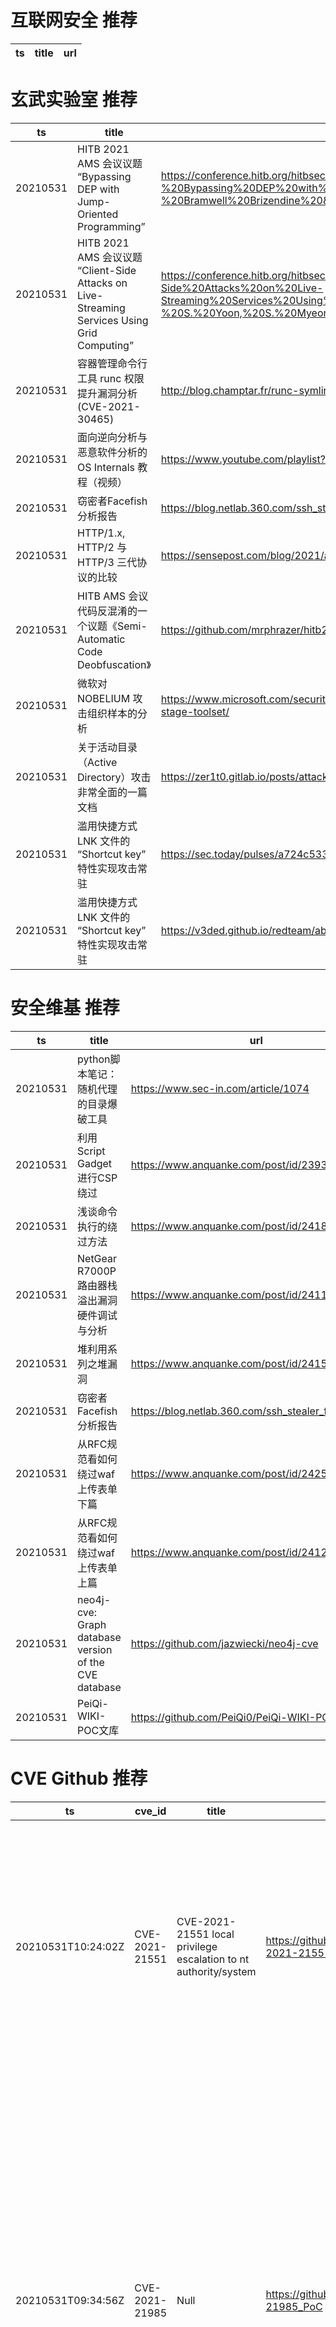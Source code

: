 # 互联网安全 推荐
| ts | title | url| 
| --- | --- | ---| 


# 玄武实验室 推荐
| ts | title | url| 
| --- | --- | ---| 
| 20210531 | HITB 2021 AMS 会议议题 “Bypassing DEP with Jump-Oriented Programming” | https://conference.hitb.org/hitbsecconf2021ams/materials/D1T1%20-%20Bypassing%20DEP%20with%20Jump-Oriented%20Programming%20-%20Bramwell%20Brizendine%20&%20Austin%20Babcock.pdf| 
| 20210531 | HITB 2021 AMS 会议议题 “Client-Side Attacks on Live-Streaming Services Using Grid Computing” | https://conference.hitb.org/hitbsecconf2021ams/materials/D1T1%20-%20Client-Side%20Attacks%20on%20Live-Streaming%20Services%20Using%20Grid%20Computing%20-%20S.%20Yoon,%20S.%20Myeong,%20S.%20Hwang,%20T.%20Yun%20&%20T.%20Kim.pdf| 
| 20210531 | 容器管理命令行工具 runc 权限提升漏洞分析(CVE-2021-30465) | http://blog.champtar.fr/runc-symlink-CVE-2021-30465/| 
| 20210531 | 面向逆向分析与恶意软件分析的 OS Internals 教程（视频） | https://www.youtube.com/playlist?list=PLKwUZp9HwWoCZ7wjx-wQBlvudxauhcxpn| 
| 20210531 | 窃密者Facefish分析报告 | https://blog.netlab.360.com/ssh_stealer_facefish_cn/| 
| 20210531 | HTTP/1.x, HTTP/2 与 HTTP/3 三代协议的比较 | https://sensepost.com/blog/2021/adventures-into-http2-and-http3/| 
| 20210531 | HITB AMS 会议代码反混淆的一个议题《Semi-Automatic Code Deobfuscation》 | https://github.com/mrphrazer/hitb2021ams_deobfuscation| 
| 20210531 | 微软对 NOBELIUM 攻击组织样本的分析 | https://www.microsoft.com/security/blog/2021/05/28/breaking-down-nobeliums-latest-early-stage-toolset/| 
| 20210531 | 关于活动目录（Active Directory）攻击非常全面的一篇文档 | https://zer1t0.gitlab.io/posts/attacking_ad/| 
| 20210531 | 滥用快捷方式 LNK 文件的 “Shortcut key” 特性实现攻击常驻 | https://sec.today/pulses/a724c533-10cd-4344-883c-4a9c3ac42a1a/| 
| 20210531 | 滥用快捷方式 LNK 文件的 “Shortcut key” 特性实现攻击常驻 | https://v3ded.github.io/redteam/abusing-lnk-features-for-initial-access-and-persistence| 


# 安全维基 推荐
| ts | title | url| 
| --- | --- | ---| 
| 20210531 | python脚本笔记：随机代理的目录爆破工具 | https://www.sec-in.com/article/1074| 
| 20210531 | 利用Script Gadget进行CSP绕过 | https://www.anquanke.com/post/id/239359| 
| 20210531 | 浅谈命令执行的绕过方法 | https://www.anquanke.com/post/id/241808| 
| 20210531 | NetGear R7000P 路由器栈溢出漏洞硬件调试与分析 | https://www.anquanke.com/post/id/241100| 
| 20210531 | 堆利用系列之堆漏洞 | https://www.anquanke.com/post/id/241598| 
| 20210531 | 窃密者Facefish分析报告 | https://blog.netlab.360.com/ssh_stealer_facefish_cn/| 
| 20210531 | 从RFC规范看如何绕过waf上传表单 下篇 | https://www.anquanke.com/post/id/242583| 
| 20210531 | 从RFC规范看如何绕过waf上传表单 上篇 | https://www.anquanke.com/post/id/241265| 
| 20210531 | neo4j-cve: Graph database version of the CVE database | https://github.com/jazwiecki/neo4j-cve| 
| 20210531 | PeiQi-WIKI-POC文库 | https://github.com/PeiQi0/PeiQi-WIKI-POC| 


# CVE Github 推荐
| ts | cve_id | title | url | cve_detail| 
| --- | --- | --- | --- | ---| 
| 20210531T10:24:02Z | CVE-2021-21551 | CVE-2021-21551 local privilege escalation to nt authority/system | https://github.com/mathisvickie/CVE-2021-21551 | Dell dbutil_2_3.sys driver contains an insufficient access control vulnerability which may lead to escalation of privileges, denial of service, or information disclosure. Local authenticated user access is required.| 
| 20210531T09:34:56Z | CVE-2021-21985 | Null | https://github.com/alt3kx/CVE-2021-21985_PoC | The vSphere Client (HTML5) contains a remote code execution vulnerability due to lack of input validation in the Virtual SAN Health Check plug-in which is enabled by default in vCenter Server. A malicious actor with network access to port 443 may exploit this issue to execute commands with unrestricted privileges on the underlying operating system that hosts vCenter Server.| 
| 20210531T01:32:51Z | CVE-2021-21389 | BuddyPress < 7.2.1 - REST API Privilege Escalation to RCE | https://github.com/HoangKien1020/CVE-2021-21389 | BuddyPress is an open source WordPress plugin to build a community site. In releases of BuddyPress from 5.0.0 before 7.2.1 it%s possible for a non-privileged, regular user to obtain administrator rights by exploiting an issue in the REST API members endpoint. The vulnerability has been fixed in BuddyPress 7.2.1. Existing installations of the plugin should be updated to this version to mitigate the issue.| 
| 20210531T00:26:17Z | CVE-2021-3156 | Null | https://github.com/dock0d1/CVE-2021-3156 | Sudo before 1.9.5p2 contains an off-by-one error that can result in a heap-based buffer overflow, which allows privilege escalation to root via %sudoedit -s% and a command-line argument that ends with a single backslash character.| 


# klee on Github 推荐
| ts | title | url | stars | forks| 
| --- | --- | --- | --- | ---| 
| 20210531T07:26:40Z | An open-source Chinese font derived from Fontworks% Klee One. 一款基于 FONTWORKS 的 Klee One 的开源中文字体。 | https://github.com/lxgw/LxgwWenKai | 641 | 15| 
| 20210531T04:03:39Z | Dodoco doko? | https://github.com/RiceFT/klee | 0 | 0| 
| 20210531T00:43:44Z | RVT is a collection of tools/libraries to support both static and dynamic verification of Rust programs. | https://github.com/project-oak/rust-verification-tools | 138 | 14| 
| 20210531T00:33:10Z | Null | https://github.com/JaimePSantos/ResearchKlee | 0 | 0| 


# s2e on Github 推荐
| ts | title | url | stars | forks| 
| --- | --- | --- | --- | ---| 


# exploit on Github 推荐
| ts | title | url | stars | forks| 
| --- | --- | --- | --- | ---| 
| 20210531T12:32:32Z | Cas反序列化漏洞利用工具，可回显 | https://github.com/nice0e3/Cas_Exploit | 0 | 0| 
| 20210531T12:21:35Z | Simple Exploit | https://github.com/PlinBlin/SExploit | 0 | 0| 
| 20210531T12:20:58Z | Exploit Development on my road to OSCP | https://github.com/macosta-42/Exploit-Development | 1 | 1| 
| 20210531T12:15:55Z | The code for the paper: %SimPLE: Similar Pseudo Label Exploitation for Semi-Supervised Classification% | https://github.com/zijian-hu/SimPLE | 11 | 0| 
| 20210531T12:10:36Z | Null | https://github.com/Prashant-hackthebow/exploit | 0 | 0| 
| 20210531T12:06:01Z | :) Exploit | https://github.com/deniboi123/smile | 0 | 0| 
| 20210531T12:02:45Z | Open-Source Vulnerability Intelligence Center - Unified source of vulnerability, exploit and threat Intelligence feeds | https://github.com/Patrowl/PatrowlHearsData | 24 | 11| 
| 20210531T11:59:28Z | Null | https://github.com/adam-pawelek/Software-Exploitation | 0 | 0| 
| 20210531T11:02:32Z | My Collection of exploits, reverse shells, scripts and more | https://github.com/nop-tech/Pentesting | 0 | 0| 
| 20210531T11:02:15Z | thewhiteh4t%s Blog | https://github.com/thewhiteh4t/thewhiteh4t.github.io | 12 | 3| 


# backdoor on Github 推荐
| ts | title | url | stars | forks| 
| --- | --- | --- | --- | ---| 
| 20210531T12:34:18Z | Null | https://github.com/ryukzgans/Shell-Backdoor | 0 | 0| 
| 20210531T12:27:49Z | An Awesome curated list of backdoor learning resources | https://github.com/Billy1900/Backdoor-Learning | 0 | 0| 
| 20210531T11:01:26Z | ♞ iPhoneOS and iPadOS backdoor payload designed for portability, embeddability, and low resource utilization ♞ | https://github.com/enty8080/pwny | 1 | 1| 
| 20210531T09:32:20Z | Python AV Evasion Tools | https://github.com/G1ft3dC0d3/MsfMania | 133 | 25| 
| 20210531T06:38:56Z | Python Network Scanner with Backdoor Detection , Google Blacklist Scan and other Nmap resources | https://github.com/xadhrit/d9scan | 7 | 4| 
| 20210531T05:46:35Z | AMWScan (PHP Antimalware Scanner) is a free tool to scan php files and analyze your project to find any malicious code inside it. | https://github.com/marcocesarato/PHP-Antimalware-Scanner | 206 | 38| 
| 20210531T03:35:59Z | this is advance py39 backdoor created to use in college project | https://github.com/Bhadresh-Malankiya/BackdoorPy3 | 0 | 0| 


# fuzz on Github 推荐
| ts | title | url | stars | forks| 
| --- | --- | --- | --- | ---| 
| 20210531T12:27:03Z | A Pl/Sql fuzzing tool demo for OceanBase | https://github.com/RAMMVIER/PLFuzzer_demo | 1 | 0| 
| 20210531T12:16:41Z | A vulnerability fuzzing tool written in bash, it contains the most commonly used tools to perform vulnerability scan | https://github.com/R0X4R/Pinaak | 36 | 5| 
| 20210531T12:15:20Z | OSS-Fuzz vulnerabilities for OSV. | https://github.com/google/oss-fuzz-vulns | 7 | 5| 
| 20210531T12:08:03Z | Null | https://github.com/neghadari/symbolic-fuzzing | 0 | 0| 
| 20210531T11:49:38Z | 🐇 Fuzzing Rust code with American Fuzzy Lop | https://github.com/rust-fuzz/afl.rs | 1043 | 78| 
| 20210531T11:38:36Z | OSS-Fuzz - continuous fuzzing for open source software. | https://github.com/google/oss-fuzz | 6344 | 1286| 
| 20210531T11:22:14Z | An automatic fuzzing tool for ROS 2 C++ projects  | https://github.com/rosin-project/ros2_fuzz | 6 | 0| 
| 20210531T11:17:26Z | Written standups for remote teams. Inspired by Basecamp. | https://github.com/malikpiara/fuzzboard | 1 | 0| 
| 20210531T10:50:55Z | Null | https://github.com/AlexanderBrese/fuzzy-octo-engine | 0 | 0| 
| 20210531T10:10:39Z | Fuzzy Quantification of Common and Rare Species in Ecological Communities | https://github.com/Ligophorus/FuzzyQ | 0 | 0| 



# 日更新程序
